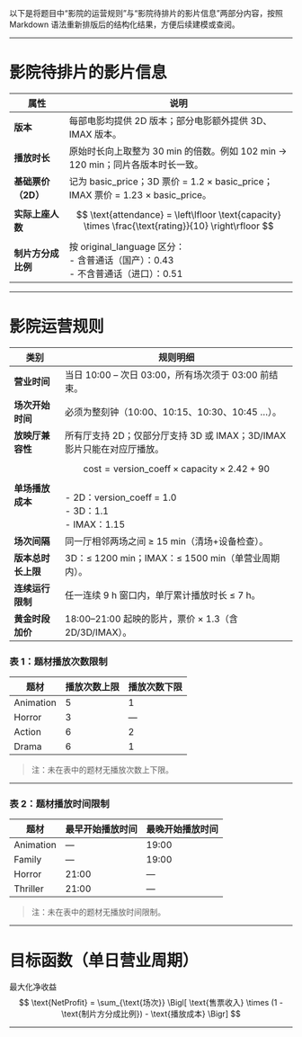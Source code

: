 以下是将题目中“影院的运营规则”与“影院待排片的影片信息”两部分内容，按照 Markdown 语法重新排版后的结构化结果，方便后续建模或查阅。

---

# 影院待排片的影片信息

| 属性 | 说明 |
|---|---|
| **版本** | 每部电影均提供 2D 版本；部分电影额外提供 3D、IMAX 版本。 |
| **播放时长** | 原始时长向上取整为 30 min 的倍数。例如 102 min → 120 min；同片各版本时长一致。 |
| **基础票价（2D）** | 记为 basic_price；3D 票价 = 1.2 × basic_price；IMAX 票价 = 1.23 × basic_price。 |
| **实际上座人数** | $$ \text{attendance} = \left\lfloor \text{capacity} \times \frac{\text{rating}}{10} \right\rfloor $$ |
| **制片方分成比例** | 按 original_language 区分：<br>- 含普通话（国产）：0.43<br>- 不含普通话（进口）：0.51 |

---

# 影院运营规则

| 类别 | 规则明细 |
|---|---|
| **营业时间** | 当日 10:00 – 次日 03:00，所有场次须于 03:00 前结束。 |
| **场次开始时间** | 必须为整刻钟（10:00、10:15、10:30、10:45 …）。 |
| **放映厅兼容性** | 所有厅支持 2D；仅部分厅支持 3D 或 IMAX；3D/IMAX 影片只能在对应厅播放。 |
| **单场播放成本** | $$ \text{cost} = \text{version\_coeff} \times \text{capacity} \times 2.42 + 90 $$<br>- 2D：version_coeff = 1.0<br>- 3D：1.1<br>- IMAX：1.15 |
| **场次间隔** | 同一厅相邻两场之间 ≥ 15 min（清场+设备检查）。 |
| **版本总时长上限** | 3D：≤ 1200 min；IMAX：≤ 1500 min（单营业周期内）。 |
| **连续运行限制** | 任一连续 9 h 窗口内，单厅累计播放时长 ≤ 7 h。 |
| **黄金时段加价** | 18:00–21:00 起映的影片，票价 × 1.3（含 2D/3D/IMAX）。 |

### 表 1：题材播放次数限制  
| 题材 | 播放次数上限 | 播放次数下限 |
|---|---|---|
| Animation | 5 | 1 |
| Horror | 3 | — |
| Action | 6 | 2 |
| Drama | 6 | 1 |

> 注：未在表中的题材无播放次数上下限。

---

### 表 2：题材播放时间限制  
| 题材 | 最早开始播放时间 | 最晚开始播放时间 |
|---|---|---|
| Animation | — | 19:00 |
| Family | — | 19:00 |
| Horror | 21:00 | — |
| Thriller | 21:00 | — |

> 注：未在表中的题材无播放时间限制。

---

# 目标函数（单日营业周期）

最大化净收益  
$$
\text{NetProfit} = \sum_{\text{场次}} \Bigl[ \text{售票收入} \times (1 - \text{制片方分成比例}) - \text{播放成本} \Bigr]
$$

---

